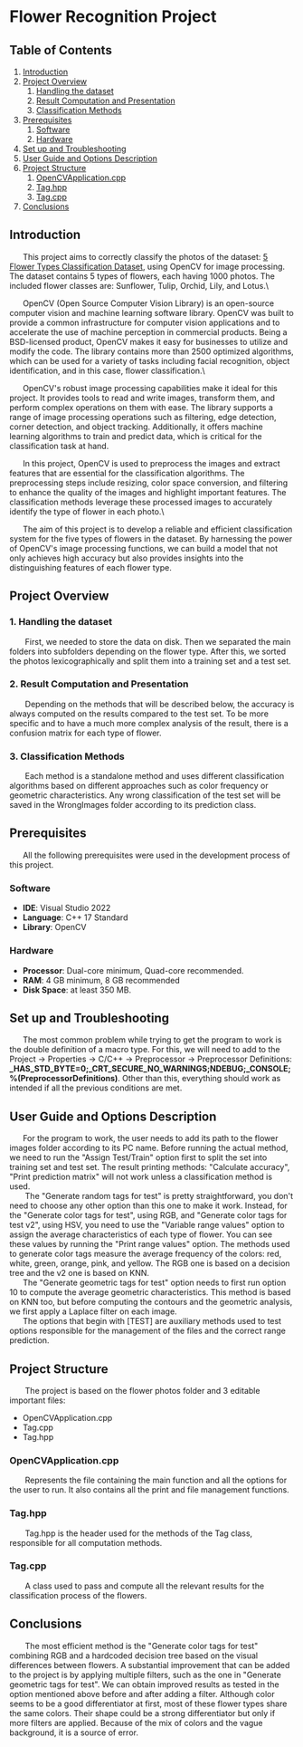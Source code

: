 
# Flower Recognition Project 
## Table of Contents

1. [Introduction](#introduction)
2. [Project Overview](#project-overview)
   1. [Handling the dataset](#1-handling-the-dataset)
   2. [Result Computation and Presentation](#2-result-computation-and-presentation)
   3. [Classification Methods](#3-classification-methods)
3. [Prerequisites](#prerequisites)
   1. [Software](#software)
   2. [Hardware](#hardware)
4. [Set up and Troubleshooting](#set-up-and-troubleshooting)
5. [User Guide and Options Description](#user-guide-and-options-description)
6. [Project Structure](#project-structure)
   1. [OpenCVApplication.cpp](#opencvapplicationcpp)
   2. [Tag.hpp](#taghpp)
   3. [Tag.cpp](#tagcpp)
7. [Conclusions](#conclusions)


## Introduction

&nbsp; &nbsp;&nbsp; &nbsp;This project aims to correctly classify the photos of the dataset: [5 Flower Types Classification Dataset](https://www.kaggle.com/datasets/kausthubkannan/5-flower-types-classification-dataset), using OpenCV for image processing. The dataset contains 5 types of flowers, each having 1000 photos. The included flower classes are: Sunflower, Tulip, Orchid, Lily, and Lotus.\

&nbsp; &nbsp;&nbsp; &nbsp;OpenCV (Open Source Computer Vision Library) is an open-source computer vision and machine learning software library. OpenCV was built to provide a common infrastructure for computer vision applications and to accelerate the use of machine perception in commercial products. Being a BSD-licensed product, OpenCV makes it easy for businesses to utilize and modify the code. The library contains more than 2500 optimized algorithms, which can be used for a variety of tasks including facial recognition, object identification, and in this case, flower classification.\

&nbsp; &nbsp;&nbsp; &nbsp;OpenCV's robust image processing capabilities make it ideal for this project. It provides tools to read and write images, transform them, and perform complex operations on them with ease. The library supports a range of image processing operations such as filtering, edge detection, corner detection, and object tracking. Additionally, it offers machine learning algorithms to train and predict data, which is critical for the classification task at hand.

&nbsp; &nbsp;&nbsp; &nbsp;In this project, OpenCV is used to preprocess the images and extract features that are essential for the classification algorithms. The preprocessing steps include resizing, color space conversion, and filtering to enhance the quality of the images and highlight important features. The classification methods leverage these processed images to accurately identify the type of flower in each photo.\

&nbsp; &nbsp;&nbsp; &nbsp;The aim of this project is to develop a reliable and efficient classification system for the five types of flowers in the dataset. By harnessing the power of OpenCV's image processing functions, we can build a model that not only achieves high accuracy but also provides insights into the distinguishing features of each flower type.


## Project Overview

### 1. Handling the dataset
&nbsp; &nbsp;&nbsp; &nbsp; First, we needed to store the data on disk. Then we separated the main folders into subfolders depending on the flower type. After this, we sorted the photos lexicographically and split them into a training set and a test set.
### 2. Result Computation and Presentation
&nbsp; &nbsp;&nbsp; &nbsp; Depending on the methods that will be described below, the accuracy is always computed on the results compared to the test set. To be more specific and to have a much more complex analysis of the result, there is a confusion matrix for each type of flower.
### 3. Classification Methods
&nbsp; &nbsp;&nbsp; &nbsp; Each method is a standalone method and uses different classification algorithms based on different approaches such as color frequency or geometric characteristics. Any wrong classification of the test set will be saved in the WrongImages folder according to its prediction class.

## Prerequisites
&nbsp; &nbsp;&nbsp; &nbsp;All the following prerequisites were used in the development process of this project.
### Software
- **IDE**: Visual Studio 2022
- **Language**: C++ 17 Standard
- **Library**: OpenCV
### Hardware
- **Processor**: Dual-core minimum, Quad-core recommended.
- **RAM**: 4 GB minimum, 8 GB recommended
- **Disk Space**: at least 350 MB.

## Set up and Troubleshooting
&nbsp; &nbsp;&nbsp; &nbsp;The most common problem while trying to get the program to work is the double definition of a macro type. For this, we will need to add to the Project -> Properties -> C/C++ -> Preprocessor -> Preprocessor Definitions: **_HAS_STD_BYTE=0;_CRT_SECURE_NO_WARNINGS;NDEBUG;_CONSOLE;%(PreprocessorDefinitions)**. Other than this, everything should work as intended if all the previous conditions are met.

## User Guide and Options Description
&nbsp; &nbsp;&nbsp; &nbsp;For the program to work, the user needs to add its path to the flower images folder according to its PC name. Before running the actual method, we need to run the "Assign Test/Train" option first to split the set into training set and test set. The result printing methods: "Calculate accuracy", "Print prediction matrix" will not work unless a classification method is used.\
&nbsp; &nbsp;&nbsp; &nbsp; The "Generate random tags for test" is pretty straightforward, you don't need to choose any other option than this one to make it work. Instead, for the "Generate color tags for test", using RGB, and "Generate color tags for test v2", using HSV, you need to use the "Variable range values" option to assign the average characteristics of each type of flower. You can see these values by running the "Print range values" option. The methods used to generate color tags measure the average frequency of the colors: red, white, green, orange, pink, and yellow. The RGB one is based on a decision tree and the v2 one is based on KNN.\
&nbsp; &nbsp;&nbsp; &nbsp;The "Generate geometric tags for test" option needs to first run option 10 to compute the average geometric characteristics. This method is based on KNN too, but before computing the contours and the geometric analysis, we first apply a Laplace filter on each image.\
&nbsp; &nbsp;&nbsp; &nbsp;The options that begin with [TEST] are auxiliary methods used to test options responsible for the management of the files and the correct range prediction.

## Project Structure
&nbsp; &nbsp;&nbsp; &nbsp; The project is based on the flower photos folder and 3 editable important files:
- OpenCVApplication.cpp
- Tag.cpp
- Tag.hpp

### OpenCVApplication.cpp
&nbsp; &nbsp;&nbsp; &nbsp; Represents the file containing the main function and all the options for the user to run. It also contains all the print and file management functions.
### Tag.hpp
&nbsp; &nbsp;&nbsp; &nbsp; Tag.hpp is the header used for the methods of the Tag class, responsible for all computation methods.
### Tag.cpp  
&nbsp; &nbsp;&nbsp; &nbsp; A class used to pass and compute all the relevant results for the classification process of the flowers.

## Conclusions
&nbsp; &nbsp;&nbsp; &nbsp; The most efficient method is the "Generate color tags for test" combining RGB and a hardcoded decision tree based on the visual differences between flowers. A substantial improvement that can be added to the project is by applying multiple filters, such as the one in "Generate geometric tags for test". We can obtain improved results as tested in the option mentioned above before and after adding a filter. Although color seems to be a good differentiator at first, most of these flower types share the same colors. Their shape could be a strong differentiator but only if more filters are applied. Because of the mix of colors and the vague background, it is a source of error.
